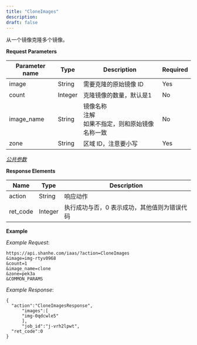 ```yaml
---
title: "CloneImages"
description: 
draft: false
---
```




从一个镜像克隆多个镜像。

**Request Parameters**

| Parameter name | Type | Description | Required |
| --- | --- | --- | --- |
| image | String | 需要克隆的原始镜像 ID | Yes |
| count | Integer | 克隆镜像的数量，默认是1 | No |
| image_name | String | 镜像名称<br/>注解<br/>如果不指定，则和原始镜像名称一致 | No |
| zone | String | 区域 ID，注意要小写 | Yes |

[_公共参数_](../../../parameters/)

**Response Elements**

| Name | Type | Description |
| --- | --- | --- |
| action | String | 响应动作 |
| ret_code | Integer | 执行成功与否，0 表示成功，其他值则为错误代码 |

**Example**

_Example Request_:

```
https://api.shanhe.com/iaas/?action=CloneImages
&image=img-rtyv0968
&count=1
&image_name=clone
&zone=pek3a
&COMMON_PARAMS
```

_Example Response_:

```
{
  "action":"CloneImagesResponse",
      "images":[
      "img-0qdcwle5"
      ],
      "job_id":"j-vrh2lpwt",
  "ret_code":0
}
```
